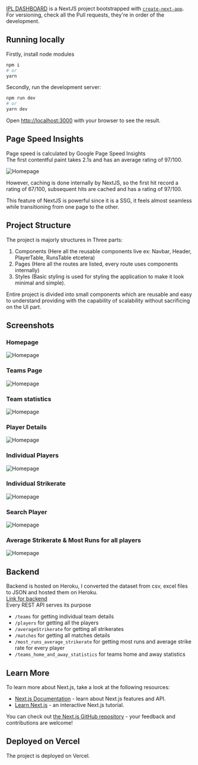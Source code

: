 [IPL DASHBOARD](https://ipl-statistics.vercel.app/) is a NextJS project bootstrapped with [`create-next-app`](https://github.com/vercel/next.js/tree/canary/packages/create-next-app). For versioning, check all the Pull requests, they're in order of the development.

## Running locally

Firstly, install node modules
```bash
npm i
# or
yarn
```
Secondly, run the development server:

```bash
npm run dev
# or
yarn dev
```

Open [http://localhost:3000](http://localhost:3000) with your browser to see the result.

## Page Speed Insights
Page speed is calculated by Google Page Speed Insights <br>
The first contentful paint takes 2.1s and has an average rating of 97/100. <br>

![Homepage](https://github.com/manuarora700/ipl-statistics/blob/master/public/screenshots/pagespeed/1.png?raw=true)

However, caching is done internally by NextJS, so the first hit record a rating of 67/100, subsequent hits are cached and has a rating of 97/100. <br>

This feature of NextJS is powerful since it is a SSG, it feels almost seamless while transitioning from one page to the other.

## Project Structure
The project is majorly structures in Three parts:
1. Components (Here all the reusable components live ex: Navbar, Header, PlayerTable, RunsTable etcetera)
2. Pages (Here all the routes are listed, every route uses components internally)
3. Styles (Basic styling is used for styling the application to make it look minimal and simple).

Entire project is divided into small components which are reusable and easy to understand providing with the capability of scalability without sacrificing on the UI part.


## Screenshots

### Homepage
![Homepage](https://github.com/manuarora700/ipl-statistics/blob/master/public/screenshots/8.png?raw=true)
### Teams Page
![Homepage](https://github.com/manuarora700/ipl-statistics/blob/master/public/screenshots/1.png?raw=true)
### Team statistics
![Homepage](https://github.com/manuarora700/ipl-statistics/blob/master/public/screenshots/2.png?raw=true)
### Player Details
![Homepage](https://github.com/manuarora700/ipl-statistics/blob/master/public/screenshots/3.png?raw=true)
### Individual Players
![Homepage](https://github.com/manuarora700/ipl-statistics/blob/master/public/screenshots/4.png?raw=true)
### Individual Strikerate
![Homepage](https://github.com/manuarora700/ipl-statistics/blob/master/public/screenshots/5.png?raw=true)
### Search Player
![Homepage](https://github.com/manuarora700/ipl-statistics/blob/master/public/screenshots/6.png?raw=true)
### Average Strikerate & Most Runs for all players
![Homepage](https://github.com/manuarora700/ipl-statistics/blob/master/public/screenshots/7.png?raw=true)

## Backend

Backend is hosted on Heroku, I converted the dataset from csv, excel files to JSON and hosted them on Heroku. <br>
[Link for backend](https://young-wildwood-83401.herokuapp.com/)
<br>
Every REST API serves its purpose
- `/teams` for getting individual team details
- `/players` for getting all the players
- `/averageStrikerate` for getting all strikerates
- `/matches` for getting all matches details
- `/most_runs_average_strikerate` for getting most runs and average strike rate for every player
- `/teams_home_and_away_statistics` for teams home and away statistics
## Learn More

To learn more about Next.js, take a look at the following resources:

- [Next.js Documentation](https://nextjs.org/docs) - learn about Next.js features and API.
- [Learn Next.js](https://nextjs.org/learn) - an interactive Next.js tutorial.

You can check out [the Next.js GitHub repository](https://github.com/vercel/next.js/) - your feedback and contributions are welcome!

## Deployed on Vercel

The project is deployed on Vercel.

